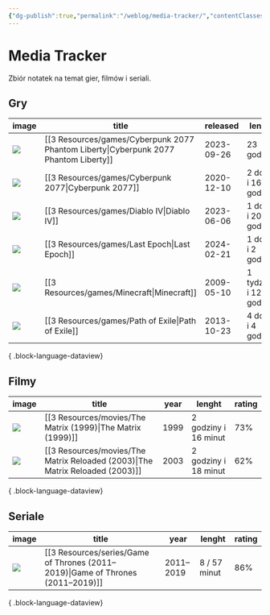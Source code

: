 ```yaml
---
{"dg-publish":true,"permalink":"/weblog/media-tracker/","contentClasses":"cards-cols-3 cards"}
---
```



# Media Tracker

Zbiór notatek na temat gier, filmów i seriali.

## Gry

| image                                                                                 | title                                                                                   | released   | lenght                | rating |
| ------------------------------------------------------------------------------------- | --------------------------------------------------------------------------------------- | ---------- | --------------------- | ------ |
| ![](https://media.rawg.io/media/games/062/06285b425e61623530c5430f20e5d222.jpg)       | [[3 Resources/games/Cyberpunk 2077 Phantom Liberty\|Cyberpunk 2077 Phantom Liberty]] | 2023-09-26 | 23 godziny            | 89%    |
| ![](https://media.rawg.io/media/games/26d/26d4437715bee60138dab4a7c8c59c92.jpg)       | [[3 Resources/games/Cyberpunk 2077\|Cyberpunk 2077]]                                 | 2020-12-10 | 2 doby i 16 godzin    | 86%    |
| ![](https://media.rawg.io/media/games/77d/77d51f8f4a07c3eecb0f8504027b1bf0.jpg)       | [[3 Resources/games/Diablo IV\|Diablo IV]]                                           | 2023-06-06 | 1 doba i 20 godzin    | 86%    |
| ![](https://media.rawg.io/media/screenshots/ba8/ba855cf221369f1ff3337580326b3868.jpg) | [[3 Resources/games/Last Epoch\|Last Epoch]]                                         | 2024-02-21 | 1 doba i 2 godziny    | 79%    |
| ![](https://media.rawg.io/media/games/b4e/b4e4c73d5aa4ec66bbf75375c4847a2b.jpg)       | [[3 Resources/games/Minecraft\|Minecraft]]                                           | 2009-05-10 | 1 tydzień i 12 godzin | 83%    |
| ![](https://media.rawg.io/media/games/d0f/d0f91fe1d92332147e5db74e207cfc7a.jpg)       | [[3 Resources/games/Path of Exile\|Path of Exile]]                                   | 2013-10-23 | 4 doby i 4 godziny    | 86%    |

{ .block-language-dataview}

## Filmy

| image                                                                                                                                           | title                                                                            | year | lenght               | rating |
| ----------------------------------------------------------------------------------------------------------------------------------------------- | -------------------------------------------------------------------------------- | ---- | -------------------- | ------ |
| ![](https://m.media-amazon.com/images/M/MV5BNzQzOTk3OTAtNDQ0Zi00ZTVkLWI0MTEtMDllZjNkYzNjNTc4L2ltYWdlXkEyXkFqcGdeQXVyNjU0OTQ0OTY@._V1_SX300.jpg) | [[3 Resources/movies/The Matrix (1999)\|The Matrix (1999)]]                   | 1999 | 2 godziny i 16 minut | 73%    |
| ![](https://m.media-amazon.com/images/M/MV5BODE0MzZhZTgtYzkwYi00YmI5LThlZWYtOWRmNWE5ODk0NzMxXkEyXkFqcGdeQXVyNjU0OTQ0OTY@._V1_SX300.jpg)         | [[3 Resources/movies/The Matrix Reloaded (2003)\|The Matrix Reloaded (2003)]] | 2003 | 2 godziny i 18 minut | 62%    |

{ .block-language-dataview}

## Seriale

| image                                                                                                                                   | title                                                                              | year      | lenght       | rating |
| --------------------------------------------------------------------------------------------------------------------------------------- | ---------------------------------------------------------------------------------- | --------- | ------------ | ------ |
| ![](https://m.media-amazon.com/images/M/MV5BN2IzYzBiOTQtNGZmMi00NDI5LTgxMzMtN2EzZjA1NjhlOGMxXkEyXkFqcGdeQXVyNjAwNDUxODI@._V1_SX300.jpg) | [[3 Resources/series/Game of Thrones (2011–2019)\|Game of Thrones (2011–2019)]] | 2011–2019 | 8 / 57 minut | 86%    |

{ .block-language-dataview}
